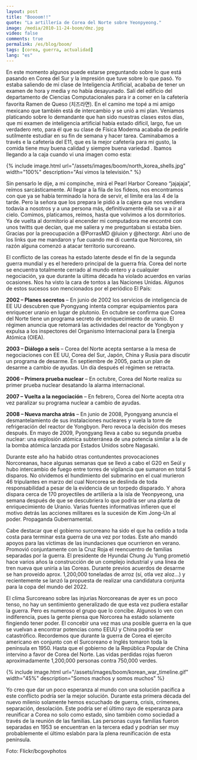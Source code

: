 ```yaml
---
layout: post
title: "Boooom!!"
quote: "La artillería de Corea del Norte sobre Yeonpyeong."
image: /media/2010-11-24-boom/dmz.jpg
video: false
comments: true
permalink: /es/blog/boom/
tags: [corea, guerra, actualidad]
lang: "es"
---
```


En este momento algunos puede estarse preguntando sobre lo que está pasando en Corea del Sur y la impresión que tuve sobre lo que pasó.
Yo estaba saliendo de mi clase de Inteligencia Artificial, acababa de tener un examen de hora y media y no había desayunado.
Salí del edificio del departamento de Ciencias Computacionales para ir a comer en la cafetería favorita Ramen de Queso (치즈라면).
En el camino me topé a mi amigo mexicano que también está de intercambio y se unió a mi plan. Veníamos platicando sobre lo demandante
que han sido nuestras clases estos días, que mi examen de inteligencia artificial había estado difícil, largo, fue un verdadero reto,
para él que su clase de Física Moderna acababa de pedirle sutilmente estudiar en su fin de semana y hacer tarea. Caminabamos a través
e la cafetería del E11, que es la mejor cafetería para mi gusto, la comida tiene muy buena calidad y siempre buena variedad .
Ibamos llegando a la caja cuando vi una imagen como esta:


{% include image.html url="/assets/images/boom/north_korea_shells.jpg" width="100%" description="Así vimos la televisión." %}


Sin pensarlo le dije, a mi compinche, mirá el Pearl Harbor Coreano “jajajaja”, reímos sarcásticamente. Al llegar a la fila de los fideos,
nos encontramos con que ya se había terminado la hora de servir, el límite era las 4 de la tarde. Pero la señora que los prepara le pidió
a la cajera que nos vendiera todavía a nosotros y a una persona más, definitivamente élla se va a ir al cielo. Comimos, platicamos, reímos,
hasta que volvimos a los dormitorios.
Ya de vuelta al dormitorio al encender mi computadora me encontré con unos twitts que decían, que me saliera y me preguntaban si estaba bien.
Gracias por la preocupación a  @PorrasMD @luion y @hectorgr. Abrí uno de los links que me mandaron y fue cuando me di cuenta que Norcorea,
sin razón alguna comenzó a atacar territorio surcoreano.

El conflicto de las coreas ha estado latente desde el fin de la segunda guerra mundial y es el heredero principal de la guerra fría.
Corea del norte se encuentra totalmente cerrado al mundo entero y a cualquier negociación, ya que durante la última década ha violado
acuerdos en varias ocasiones. Nos ha visto la cara de tontos a las Naciones Unidas. Algunos de estos sucesos son mencionados por el periódico El País:

<strong>2002 – Planes secretos</strong> – En junio de 2002 los servicios de inteligencia de EE UU descubren que Pyongyang intenta comprar equipamientos para
enriquecer uranio en lugar de plutonio. En octubre se confirma que Corea del Norte tiene un programa secreto de enriquecimiento de uranio.
El régimen anuncia que retomará las actividades del reactor de Yongbyon y expulsa a los inspectores del Organismo Internacional para la Energía Atómica (OIEA).

<strong>2003 – Diálogo a seis</strong> – Corea del Norte acepta sentarse a la mesa de negociaciones con EE UU, Corea del Sur, Japón, China y Rusia para
discutir un programa de desarme. En septiembre de 2005, pacta un plan de desarme a cambio de ayudas. Un día después el régimen se retracta.

<strong>2006 – Primera prueba nuclear</strong> – En octubre, Corea del Norte realiza su primer prueba nuclear desatando la alarma internacional.

<strong>2007 – Vuelta a la negociación</strong> – En febrero, Corea del Norte acepta otra vez paralizar su programa nuclear a cambio de ayudas.

<strong>2008 – Nueva marcha atrás</strong> – En junio de 2008, Pyongyang anuncia el desmantelamiento de sus instalaciones nucleares y vuela la
torre de refrigeración del reactor de Yongbyon. Pero revoca la decisión dos meses después. En mayo de 2009, Pyongyang lleva a
cabo su segunda prueba nuclear: una explosión atómica subterránea de una potencia similar a la de la bomba atómica lanzada por
Estados Unidos sobre Nagasaki.

Durante este año ha habido otras contundentes provocaciones Norcoreanas, hace algunas semanas que se llevó a cabo el G20 en Seúl
y hubo intercambio de fuego entre torres de vigilancia que sumaron en total 5 disparos. No olvidemos el hundimiento del submarino
en el cual murieron 46 tripulantes en marzo del cual Norcorea se deslinda de toda responsabilidad a pesar de la evidencia de un
torpedo disparado. Y ahora  dispara cerca de 170 proyectiles de artillería a la isla de Yeonpyeong, una semana después de que se
descubriera lo que podría ser una planta de enriquecimiento de Uranio. Varias fuentes informativas infieren que el motivo detrás
las acciones militares es la sucesión de Kim Jong-Un al poder. Propaganda Gubernamental.

Cabe destacar que el gobierno surcoreano ha sido el que ha cedido a toda costa para terminar esta guerra de una vez por todas.
Este año mandó apoyos para las víctimas de las inundaciones que ocurrieron en verano. Promovió conjuntamente con la Cruz Roja el
reencuentro de familias separadas por la guerra. El presidente de Hyundai Chung Ju Yung prometió hace varios años la construcción
de un complejo industrial y una línea de tren nueva que uniría a las Coreas. Durante previos acuerdos de desarme se han proveído
aprox. 1,200,000 toneladas de arroz (sí, otla vez aloz…) y recientemente se lanzó la propuesta de realizar una candidatura
conjunta para la copa del mundo del 2022.

El clima Surcoreano sobre las injurias Norcoreanas de ayer es un poco tenso, no hay un sentimiento generalizado de que esta vez
pudiera estallar la guerra. Pero es numeroso el grupo que lo concibe. Algunos lo ven con indiferencia, pues la gente piensa que
Norcorea ha estado solamente fingiendo tener poder. El concebir una vez mas una posible guerra en la que se vuelvan a encontrar
potencias como EEUU y China podría ser catastrófico. Recordemos que durante la guerra de Corea el ejercito americano en conjunto
con el Surcoreano e Inglés tomaron toda la península en 1950. Hasta que el gobierno de la República Popular de China  intervino
a favor de Corea del Norte. Las vidas perdidas rojas fueron aproximadamente 1,200,000 personas contra 750,000 verdes.



{% include image.html url="/assets/images/boom/korean_war_timeline.gif" width="45%" description="Somos machos y somos muchos"  %}


Yo creo que dar un poco esperanza al mundo con una solución pacífica a este conflicto podría ser la mejor solución. Durante esta
primera década del nuevo milenio solamente hemos escuchado de guerra, crisis, crímenes, separación, desolación. Este podría ser el
último rayo de esperanza para reunificar a Corea no solo como  estado, sino también como sociedad a través de la reunión de las
familias. Las personas cuyas familias fueron separadas en 1953 se encuentran en la tercera edad y podrían ser muy probablemente
el último eslabón para la plena reunificación de esta península.


Foto: Flickr/bcgovphotos
